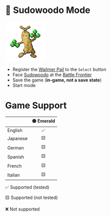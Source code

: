 # 🥦 Sudowoodo Mode

![](../../sprites/pokemon/normal/Sudowoodo.png)

- Register the [Wailmer Pail](https://bulbapedia.bulbagarden.net/wiki/Wailmer_Pail) to the `Select` button
- Face [Sudowoodo](https://bulbapedia.bulbagarden.net/wiki/Sudowoodo_(Pok%C3%A9mon)) at the [Battle Frontier](https://bulbapedia.bulbagarden.net/wiki/Battle_Frontier_(Generation_III))
- Save the game (**in-game, not a save state**)
- Start mode

# Game Support
|          | 🟢 Emerald |
|:---------|:----------:|
| English  |     ✅      |
| Japanese |     🟨     |
| German   |     🟨     |
| Spanish  |     🟨     |
| French   |     🟨     |
| Italian  |     🟨     |

✅ Supported (tested)

🟨 Supported (not tested)

❌ Not supported